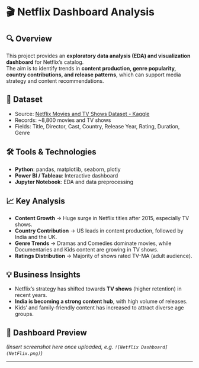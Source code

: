# 🎬 Netflix Dashboard Analysis

## 🔍 Overview
This project provides an **exploratory data analysis (EDA) and visualization dashboard** for Netflix’s catalog.  
The aim is to identify trends in **content production, genre popularity, country contributions, and release patterns**, which can support media strategy and content recommendations.

## 📂 Dataset
- Source: [Netflix Movies and TV Shows Dataset - Kaggle](https://www.kaggle.com/shivamb/netflix-shows)  
- Records: ~8,800 movies and TV shows  
- Fields: Title, Director, Cast, Country, Release Year, Rating, Duration, Genre  

## 🛠️ Tools & Technologies
- **Python**: pandas, matplotlib, seaborn, plotly  
- **Power BI / Tableau**: Interactive dashboard  
- **Jupyter Notebook**: EDA and data preprocessing  

## 📈 Key Analysis
- **Content Growth** → Huge surge in Netflix titles after 2015, especially TV shows.  
- **Country Contribution** → US leads in content production, followed by India and the UK.  
- **Genre Trends** → Dramas and Comedies dominate movies, while Documentaries and Kids content are growing in TV shows.  
- **Ratings Distribution** → Majority of shows rated TV-MA (adult audience).  

## 💡 Business Insights
- Netflix’s strategy has shifted towards **TV shows** (higher retention) in recent years.  
- **India is becoming a strong content hub**, with high volume of releases.  
- Kids’ and family-friendly content has increased to attract diverse age groups.  

## 📸 Dashboard Preview
*(Insert screenshot here once uploaded, e.g. `![Netflix Dashboard](NetFlix.png)`)*
  
---

